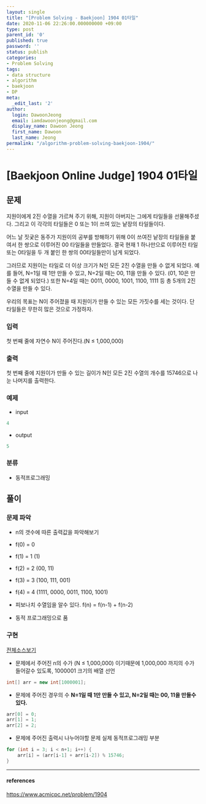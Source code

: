 ```yaml
---
layout: single
title: "[Problem Solving - Baekjoon] 1904 01타일"
date: 2020-11-06 22:26:00.000000000 +09:00
type: post
parent_id: '0'
published: true
password: ''
status: publish
categories:
- Problem Solving
tags:
- data structure
- algorithm
- baekjoon
- DP
meta:
  _edit_last: '2'
author:
  login: DawoonJeong
  email: iamdawoonjeong@gmail.com
  display_name: Dawoon Jeong
  first_name: Dawoon
  last_name: Jeong
permalink: "/algorithm-problem-solving-baekjoon-1904/"
---
```

# [Baekjoon Online Judge] 1904 01타일

## 문제
지원이에게 2진 수열을 가르쳐 주기 위해, 지원이 아버지는 그에게 타일들을 선물해주셨다. 그리고 이 각각의 타일들은 0 또는 1이 쓰여 있는 낱장의 타일들이다.

어느 날 짓궂은 동주가 지원이의 공부를 방해하기 위해 0이 쓰여진 낱장의 타일들을 붙여서 한 쌍으로 이루어진 00 타일들을 만들었다. 결국 현재 1 하나만으로 이루어진 타일 또는 0타일을 두 개 붙인 한 쌍의 00타일들만이 남게 되었다.

그러므로 지원이는 타일로 더 이상 크기가 N인 모든 2진 수열을 만들 수 없게 되었다. 예를 들어, N=1일 때 1만 만들 수 있고, N=2일 때는 00, 11을 만들 수 있다. (01, 10은 만들 수 없게 되었다.) 또한 N=4일 때는 0011, 0000, 1001, 1100, 1111 등 총 5개의 2진 수열을 만들 수 있다.

우리의 목표는 N이 주어졌을 때 지원이가 만들 수 있는 모든 가짓수를 세는 것이다. 단 타일들은 무한히 많은 것으로 가정하자.

### 입력
첫 번째 줄에 자연수 N이 주어진다.(N ≤ 1,000,000)

### 출력
첫 번째 줄에 지원이가 만들 수 있는 길이가 N인 모든 2진 수열의 개수를 15746으로 나눈 나머지를 출력한다.

### 예제
- input

```java
4
```
- output

```java
5
```


### 분류
- 동적프로그래밍

## 풀이

### 문제 파악

- n의 갯수에 따른 출력값을 파악해보기
- f(0) = 0
- f(1) = 1 (1)
- f(2) = 2 (00, 11)
- f(3) = 3 (100, 111, 001)
- f(4) = 4 (1111, 0000, 0011, 1100, 1001)

- 피보나치 수열임을 알수 있다. f(n) =  f(n-1) + f(n-2)
- 동적 프로그래밍으로 품


### 구현

[전체소스보기](https://github.com/devvoon/java-datastructure-algorithm/blob/master/java-algorithm-problem-solving/src/baekjoon/problem1904/Main.java)

- 문제에서 주어진 n의 수가 (N ≤ 1,000,000) 이기때문에 1,000,000 까지의 수가 들어갈수 있도록, 1000001 크기의 배열 선언

```java
int[] arr = new int[1000001];
```

- 문제에 주어진 경우의 수 **N=1일 때 1만 만들 수 있고, N=2일 때는 00, 11을 만들수 있다.**

```java
arr[0] = 0;
arr[1] = 1;
arr[2] = 2;
```


- 문제에 주어진 출력시 나누어야할 문제 실제 동적프로그래밍 부분  

```java
for (int i = 3; i < n+1; i++) {
    arr[i] = (arr[i-1] + arr[i-2]) % 15746;
}
```

---

#### references
<https://www.acmicpc.net/problem/1904>
